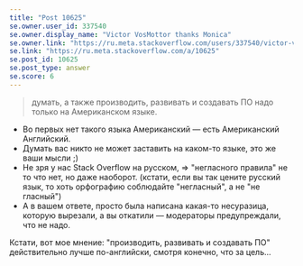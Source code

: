 ```yaml
---
title: "Post 10625"
se.owner.user_id: 337540
se.owner.display_name: "Victor VosMottor thanks Monica"
se.owner.link: "https://ru.meta.stackoverflow.com/users/337540/victor-vosmottor-thanks-monica"
se.link: "https://ru.meta.stackoverflow.com/a/10625"
se.post_id: 10625
se.post_type: answer
se.score: 6
---
```

<blockquote>
<p>думать, а также производить, развивать и создавать ПО надо только на Американском языке.</p>
</blockquote>
<ul>
<li>Во первых нет такого языка Американский — есть Американский Английский.</li>
<li>Думать вас никто не может заставить на каком-то языке, это же ваши мысли ;)</li>
<li>Не зря у нас Stack Overflow на русском, =&gt; &quot;негласного правилa&quot; не то что нет, но даже наоборот. (кстати, если вы так цените русский язык, то хоть орфографию соблюдайте &quot;негласный&quot;, а не &quot;не гласный&quot;)</li>
<li>А в вашем ответе, просто была написана какая-то несуразица, которую вырезали, а вы откатили  — модераторы предупреждали, что не надо.</li>
</ul>
<p>Кстати, вот мое мнение: &quot;производить, развивать и создавать ПО&quot; действительно лучше по-английски, смотря конечно, что за цель...</p>

